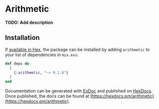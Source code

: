 # Arithmetic

**TODO: Add description**

## Installation

If [available in Hex](https://hex.pm/docs/publish), the package can be installed
by adding `arithmetic` to your list of dependencies in `mix.exs`:

```elixir
def deps do
  [
    {:arithmetic, "~> 0.1.0"}
  ]
end
```

Documentation can be generated with [ExDoc](https://github.com/elixir-lang/ex_doc)
and published on [HexDocs](https://hexdocs.pm). Once published, the docs can
be found at [https://hexdocs.pm/arithmetic](https://hexdocs.pm/arithmetic).

